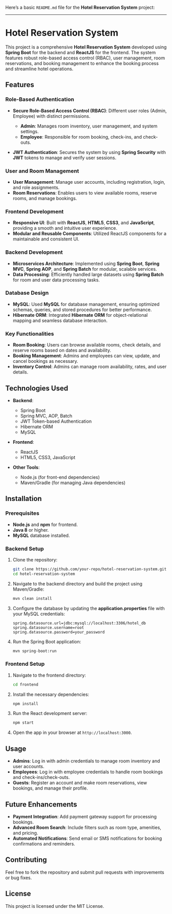 Here’s a basic `README.md` file for the **Hotel Reservation System** project:

---

# Hotel Reservation System

This project is a comprehensive **Hotel Reservation System** developed using **Spring Boot** for the backend and **ReactJS** for the frontend. The system features robust role-based access control (RBAC), user management, room reservations, and booking management to enhance the booking process and streamline hotel operations.

## Features

### Role-Based Authentication
- **Secure Role-Based Access Control (RBAC)**: Different user roles (Admin, Employee) with distinct permissions.
  - **Admin**: Manages room inventory, user management, and system settings.
  - **Employee**: Responsible for room booking, check-ins, and check-outs.
  
- **JWT Authentication**: Secures the system by using **Spring Security** with **JWT** tokens to manage and verify user sessions.

### User and Room Management
- **User Management**: Manage user accounts, including registration, login, and role assignments.
- **Room Reservations**: Enables users to view available rooms, reserve rooms, and manage bookings.
  
### Frontend Development
- **Responsive UI**: Built with **ReactJS**, **HTML5**, **CSS3**, and **JavaScript**, providing a smooth and intuitive user experience.
- **Modular and Reusable Components**: Utilized ReactJS components for a maintainable and consistent UI.

### Backend Development
- **Microservices Architecture**: Implemented using **Spring Boot**, **Spring MVC**, **Spring AOP**, and **Spring Batch** for modular, scalable services.
- **Data Processing**: Efficiently handled large datasets using **Spring Batch** for room and user data processing tasks.
  
### Database Design
- **MySQL**: Used **MySQL** for database management, ensuring optimized schemas, queries, and stored procedures for better performance.
- **Hibernate ORM**: Integrated **Hibernate ORM** for object-relational mapping and seamless database interaction.

### Key Functionalities
- **Room Booking**: Users can browse available rooms, check details, and reserve rooms based on dates and availability.
- **Booking Management**: Admins and employees can view, update, and cancel bookings as necessary.
- **Inventory Control**: Admins can manage room availability, rates, and user details.

## Technologies Used

- **Backend**: 
  - Spring Boot
  - Spring MVC, AOP, Batch
  - JWT Token-based Authentication
  - Hibernate ORM
  - MySQL

- **Frontend**: 
  - ReactJS
  - HTML5, CSS3, JavaScript

- **Other Tools**:
  - Node.js (for front-end dependencies)
  - Maven/Gradle (for managing Java dependencies)

## Installation

### Prerequisites
- **Node.js** and **npm** for frontend.
- **Java 8** or higher.
- **MySQL** database installed.

### Backend Setup

1. Clone the repository:
   ```bash
   git clone https://github.com/your-repo/hotel-reservation-system.git
   cd hotel-reservation-system
   ```

2. Navigate to the backend directory and build the project using Maven/Gradle:
   ```bash
   mvn clean install
   ```

3. Configure the database by updating the **application.properties** file with your MySQL credentials:
   ```properties
   spring.datasource.url=jdbc:mysql://localhost:3306/hotel_db
   spring.datasource.username=root
   spring.datasource.password=your_password
   ```

4. Run the Spring Boot application:
   ```bash
   mvn spring-boot:run
   ```

### Frontend Setup

1. Navigate to the frontend directory:
   ```bash
   cd frontend
   ```

2. Install the necessary dependencies:
   ```bash
   npm install
   ```

3. Run the React development server:
   ```bash
   npm start
   ```

4. Open the app in your browser at `http://localhost:3000`.

## Usage

- **Admins**: Log in with admin credentials to manage room inventory and user accounts.
- **Employees**: Log in with employee credentials to handle room bookings and check-ins/check-outs.
- **Guests**: Register an account and make room reservations, view bookings, and manage their profile.

## Future Enhancements

- **Payment Integration**: Add payment gateway support for processing bookings.
- **Advanced Room Search**: Include filters such as room type, amenities, and pricing.
- **Automated Notifications**: Send email or SMS notifications for booking confirmations and reminders.

## Contributing

Feel free to fork the repository and submit pull requests with improvements or bug fixes.

## License

This project is licensed under the MIT License.

